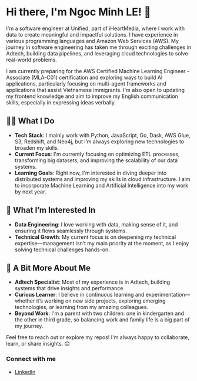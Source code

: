 
# Hi there, I'm Ngoc Minh LE! 👋

I'm a software engineer at Unified, part of iHeartMedia, where I work with data to create meaningful and impactful solutions. I have experience in various programming languages and Amazon Web Services (AWS). My journey in software engineering has taken me through exciting challenges in Adtech, building data pipelines, and leveraging cloud technologies to solve real-world problems.

I am currently preparing for the AWS Certified Machine Learning Engineer - Associate (MLA-C01) certification and exploring ways to build AI applications, particularly focusing on multi-agent frameworks and applications that assist Vietnamese immigrants. I'm also open to updating my frontend knowledge and aim to improve my English communication skills, especially in expressing ideas verbally.

## 👨‍💻 What I Do
- **Tech Stack**: I mainly work with Python, JavaScript, Go, Dask, AWS Glue, S3, Redshift, and Neo4j, but I’m always exploring new technologies to broaden my skills.
- **Current Focus**: I'm currently focusing on optimizing ETL processes, transforming big datasets, and improving the scalability of our data systems.
- **Learning Goals**: Right now, I'm interested in diving deeper into distributed systems and improving my skills in cloud infrastructure. I aim to incorporate Machine Learning and Artificial Intelligence into my work by next year.

## 🚀 What I’m Interested In
- **Data Engineering**: I love working with data, making sense of it, and ensuring it flows seamlessly through systems.
- **Technical Growth**: My current focus is on deepening my technical expertise—management isn’t my main priority at the moment, as I enjoy solving technical challenges hands-on.

## 🌱 A Bit More About Me
- **Adtech Specialist**: Most of my experience is in Adtech, building systems that drive insights and performance.
- **Curious Learner**: I believe in continuous learning and experimentation—whether it’s working on new side projects, exploring emerging technologies, or learning from my amazing colleagues.
- **Beyond Work**: I'm a parent with two children: one in kindergarten and the other in third grade, so balancing work and family life is a big part of my journey.

Feel free to reach out or explore my repos! I'm always happy to collaborate, learn, or share insights. 😊

### Connect with me
- [LinkedIn](https://www.linkedin.com/in/tanza9)
